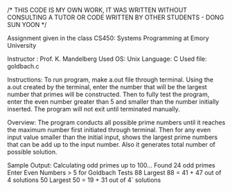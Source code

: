 
/* THIS CODE IS MY OWN WORK, IT WAS WRITTEN WITHOUT CONSULTING
A TUTOR OR CODE WRITTEN BY OTHER STUDENTS - DONG SUN YOON */

Assignment given in the class CS450: Systems Programming at Emory University 

Instructor : Prof. K. Mandelberg
Used OS: Unix 
Language: C
Used file: goldbach.c

Instructions: 
To run program, make a.out file through terminal. Using the a.out created by the terminal, enter the number that will be the largest number that primes will be constructed. Then to fully test the program, enter the even number greater than 5 and smaller than the number initially inserted. The program will not exit until terminated manually. 

Overview:
The program conducts all possible prime numbers until it reaches the maximum number first initiated through terminal. Then for any even input value smaller than the initial input, shows the largest prime numbers that can be add up to the input number. Also it generates total number of possible solution. 

Sample Output:
Calculating odd primes up to 100...
Found 24 odd primes
Enter Even Numbers > 5 for Goldbach Tests
88
Largest 88 = 41 + 47 out of 4 solutions
50
Largest 50 = 19 + 31 out of 4` solutions
